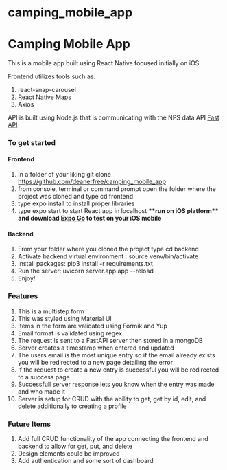 # camping_mobile_app
<h1>Camping Mobile App</h1>
<div>
  <p>This is a mobile app built using React Native focused initially on iOS</p>
  <p>Frontend utilizes tools such as:</p>
  <ol>
    <li>react-snap-carousel</li>
    <li>React Native Maps</li>
    <li>Axios</li>
  </ol>
  <p>API is built using Node.js that is communicating with the NPS data API <a href="https://www.nps.gov/subjects/digital/nps-data-api.htm">Fast API</a></p>
  
<div>
  <h3>To get started</h3>
  <h4>Frontend</h4>
<ol>
  <li>In a folder of your liking git clone <a href='https://github.com/deanerfree/camping_mobile_app'>https://github.com/deanerfree/camping_mobile_app</a></li>
  <li>from console, terminal or command prompt open the folder where the project was cloned and type cd frontend</li>
  <li>type expo install to install proper libraries</li>
  <li>type expo start to start React app in localhost <strong>**run on iOS platform** and download <a href="https://expo.dev/client">Expo Go</a> to test on your iOS mobile</strong></li>
</ol>
  <h4>Backend</h4>
<ol>
  <li>From your folder where you cloned the project type cd backend</li>
  <li>Activate backend virtual environment : source venv/bin/activate</li>
  <li>Install packages: pip3 install -r requirements.txt</li>
  <li>Run the server: uvicorn server.app:app --reload</li>
  <li>Enjoy!</li>
</ol>
  <h3>Features</h3>
  <ol>
    <li>This is a multistep form</li>
    <li>This was styled using Material UI</li>
    <li>Items in the form are validated using Formik and Yup</li>
    <li>Email format is validated using regex</li>
    <li>The request is sent to a FastAPI server then stored in a mongoDB</li>
    <li>Server creates a timestamp when entered and updated</li>
    <li>The users email is the most unique entry so if the email already exists you will be redirected to a new page detailing the error</li>
    <li>If the request to create a new entry is successful you will be redirected to a success page</li>
    <li>Successfull server response lets you know when the entry was made and who made it</li>
    <li>Server is setup for CRUD with the ability to get, get by id, edit, and delete additionally to creating a profile</li>
  </ol>
  </div>
</div>
<div>
  <h3>Future Items</h3>
  <ol>
    <li>Add full CRUD functionality of the app connecting the frontend and backend to allow for get, put, and delete</li>
    <li>Design elements could be improved</li>
    <li>Add authentication and some sort of dashboard</li>
  </ol>
  </div>
</div>

